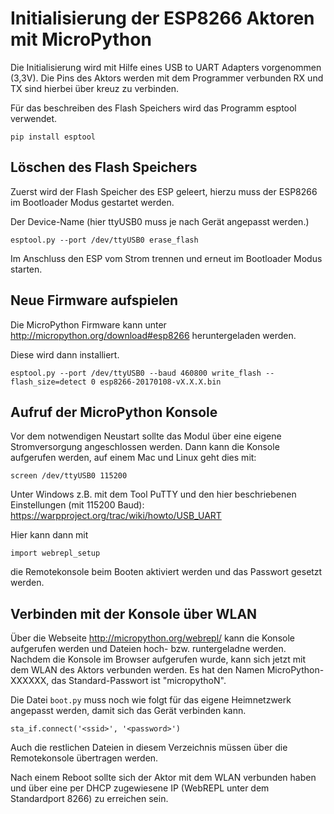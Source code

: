 # Initialisierung der ESP8266 Aktoren mit MicroPython

Die Initialisierung wird mit Hilfe eines USB to UART Adapters vorgenommen (3,3V). Die Pins des Aktors werden mit dem Programmer verbunden RX und TX sind hierbei über kreuz zu verbinden.


Für das beschreiben des Flash Speichers wird das Programm esptool verwendet.

	pip install esptool
    
## Löschen des Flash Speichers
Zuerst wird der Flash Speicher des ESP geleert, hierzu muss der ESP8266 im Bootloader Modus gestartet werden.

Der Device-Name (hier ttyUSB0 muss je nach Gerät angepasst werden.)

	esptool.py --port /dev/ttyUSB0 erase_flash
    
Im Anschluss den ESP vom Strom trennen und erneut im Bootloader Modus starten.

## Neue Firmware aufspielen
Die MicroPython Firmware kann unter http://micropython.org/download#esp8266 heruntergeladen werden.

Diese wird dann installiert.

	esptool.py --port /dev/ttyUSB0 --baud 460800 write_flash --flash_size=detect 0 esp8266-20170108-vX.X.X.bin

## Aufruf der MicroPython Konsole
Vor dem notwendigen Neustart sollte das Modul über eine eigene Stromversorgung angeschlossen werden. Dann kann die Konsole aufgerufen werden, auf einem Mac und Linux geht dies mit:

	screen /dev/ttyUSB0 115200
    
Unter Windows z.B. mit dem Tool PuTTY und den hier beschriebenen Einstellungen (mit 115200 Baud): https://warpproject.org/trac/wiki/howto/USB_UART

Hier kann dann mit

	import webrepl_setup
    
die Remotekonsole beim Booten aktiviert werden und das Passwort gesetzt werden.

## Verbinden mit der Konsole über WLAN
Über die Webseite http://micropython.org/webrepl/ kann die Konsole aufgerufen werden und Dateien hoch- bzw. runtergeladne werden.
Nachdem die Konsole im Browser aufgerufen wurde, kann sich jetzt mit dem WLAN des Aktors verbunden werden. Es hat den Namen MicroPython-XXXXXX, das Standard-Passwort ist "micropythoN".

Die Datei `boot.py` muss noch wie folgt für das eigene Heimnetzwerk angepasst werden, damit sich das Gerät verbinden kann.

    sta_if.connect('<ssid>', '<password>')

Auch die restlichen Dateien in diesem Verzeichnis müssen über die Remotekonsole übertragen werden.

Nach einem Reboot sollte sich der Aktor mit dem WLAN verbunden haben und über eine per DHCP zugewiesene IP (WebREPL unter dem Standardport 8266) zu erreichen sein.
